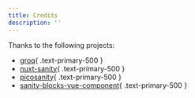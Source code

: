 ```yaml
---
title: Credits
description: ''
---
```


Thanks to the following projects:

- [groq](https://github.com/sanity-io/sanity/tree/next/packages/groq){ .text-primary-500 }
- [nuxt-sanity](https://github.com/vicbergquist/nuxt-sanity){ .text-primary-500 }
- [picosanity](https://github.com/rexxars/picosanity){ .text-primary-500 }
- [sanity-blocks-vue-component](https://github.com/rdunk/sanity-blocks-vue-component){ .text-primary-500 }
